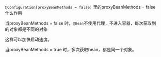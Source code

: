 
`@Configuration(proxyBeanMethods = false)` 里的proxyBeanMethods = false 什么作用

当proxyBeanMethods = false 时，`@Bean`不使用代理，不进入容器，每次获取到的对象都是不同的对象

这样可以加快启动速度。

当proxyBeanMethods = true 时，多次获取bean，都是同一个对象。